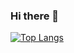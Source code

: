 ### Hi there 👋

[![Top Langs](https://github-readme-stats.vercel.app/api/top-langs/?username=anuraghazra&hide=jupyter,html)](https://github.com/anuraghazra/github-readme-stats)
<!--
**steve2972/steve2972** is a ✨ _special_ ✨ repository because its `README.md` (this file) appears on your GitHub profile.

Here are some ideas to get you started:

- 🔭 I’m currently working on ...
- 🌱 I’m currently learning ...
- 👯 I’m looking to collaborate on ...
- 🤔 I’m looking for help with ...
- 💬 Ask me about ...
- 📫 How to reach me: ...
- 😄 Pronouns: ...
- ⚡ Fun fact: ...
-->
